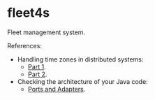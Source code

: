 # fleet4s

Fleet management system.

References:
* Handling time zones in distributed systems:
  * [Part 1](https://blogs.oracle.com/javamagazine/post/java-timezone-part-1).
  * [Part 2](https://blogs.oracle.com/javamagazine/post/java-timezone-part-2).
* Checking the architecture of your Java code:
  * [Ports and Adapters](https://www.archunit.org/userguide/html/000_Index.html#_architectures).